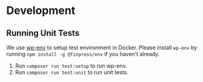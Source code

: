 # Development

## Running Unit Tests

We use [wp-env](https://developer.finpress.org/block-editor/reference-guides/packages/packages-env/) to setup test environment in Docker.
Please install `wp-env` by running `npm install -g @finpress/env` if you haven't already.

1. Run `composer run test:setup` to run wp-env.
2. Run `composer run test:unit` to run unit tests.
